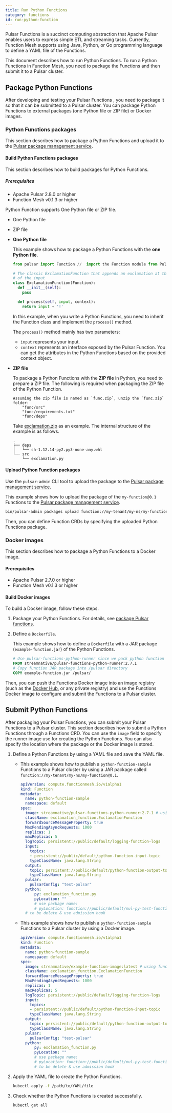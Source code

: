 ```yaml
---
title: Run Python Functions
category: functions
id: run-python-function
---
```


Pulsar Functions is a succinct computing abstraction that Apache Pulsar enables users to express simple ETL and streaming tasks. Currently, Function Mesh supports using Java, Python, or Go programming language to define a YAML file of the Functions.

This document describes how to run Python Functions. To run a Python Functions in Function Mesh, you need to package the Functions and then submit it to a Pulsar cluster.

## Package Python Functions

After developing and testing your Pulsar Functions , you need to package it so that it can be submitted to a Pulsar cluster. You can package Python Functions to external packages (one Python file or ZIP file) or Docker images.

### Python Functions packages

This section describes how to package a Python Functions and upload it to the [Pulsar package management service](http://pulsar.apache.org/docs/en/next/admin-api-packages/).

#### Build Python Functions packages

This section describes how to build packages for Python Functions.

##### Prerequisites

- Apache Pulsar 2.8.0 or higher
- Function Mesh v0.1.3 or higher

Python Function supports One Python file or ZIP file.

- One Python file
- ZIP file

- **One Python file**

   This example shows how to package a Python Functions with the **one Python file**.

    ```python
    from pulsar import Function //  import the Function module from Pulsar

    # The classic ExclamationFunction that appends an exclamation at the end
    # of the input
    class ExclamationFunction(Function):
      def __init__(self):
        pass

      def process(self, input, context):
        return input + '!'
    ```

    In this example, when you write a Python Functions, you need to inherit the Function class and implement the `process()` method.

    The `process()` method mainly has two parameters:

    - `input` represents your input.
    - `context` represents an interface exposed by the Pulsar Function. You can get the attributes in the Python Functions based on the provided context object.

- **ZIP file**

    To package a Python Functions with the **ZIP file** in Python, you need to prepare a ZIP file. The following is required when packaging the ZIP file of the Python Function.

    ```text
    Assuming the zip file is named as `func.zip`, unzip the `func.zip` folder:
        "func/src"
        "func/requirements.txt"
        "func/deps"
    ```

    Take [exclamation.zip](https://github.com/apache/pulsar/tree/master/tests/docker-images/latest-version-image/python-examples) as an example. The internal structure of the example is as follows.

    ```text
    .
    ├── deps
    │   └── sh-1.12.14-py2.py3-none-any.whl
    └── src
        └── exclamation.py
    ```

#### Upload Python Function packages

Use the `pulsar-admin` CLI tool to upload the package to the [Pulsar package management service](http://pulsar.apache.org/docs/en/next/admin-api-packages/).

This example shows how to upload the package of the `my-function@0.1` Functions to the [Pulsar package management service](http://pulsar.apache.org/docs/en/next/admin-api-packages/).

```bash
bin/pulsar-admin packages upload function://my-tenant/my-ns/my-function@0.1 --path "/path/to/package-file" --description PACKAGE_DESCRIPTION
```

Then, you can define Function CRDs by specifying the uploaded Python Functions package.

### Docker images

This section describes how to package a Python Functions to a Docker image.

#### Prerequisites

- Apache Pulsar 2.7.0 or higher
- Function Mesh v0.1.3 or higher

#### Build Docker images

To build a Docker image, follow these steps.

1. Package your Python Functions. For details, see [package Pulsar functions](#package-pulsar-functions).

2. Define a `Dockerfile`.

    This example shows how to define a `Dockerfile` with a JAR package (`example-function.jar`) of the Python Functions.

    ```dockerfile
    # Use pulsar-functions-python-runner since we pack python function
    FROM streamnative/pulsar-functions-python-runner:2.7.1
    # Copy function JAR package into /pulsar directory  
    COPY example-function.jar /pulsar/
    ```

Then, you can push the Functions Docker image into an image registry (such as the [Docker Hub](https://hub.docker.com/), or any private registry) and use the Functions Docker image to configure and submit the Functions to a Pulsar cluster.

## Submit Python Functions

After packaging your Pulsar Functions, you can submit your Pulsar Functions to a Pulsar cluster. This section describes how to submit a Python Functions through a Functions CRD. You can use the `image` field to specify the runner image use for creating the Python Functions. You can also specify the location where the package or the Docker image is stored.

1. Define a Python Functions by using a YAML file and save the YAML file.

   - This example shows how to publish a `python-function-sample` Functions to a Pulsar cluster by using a JAR package called `function://my-tenant/my-ns/my-function@0.1`.

        ```yaml
        apiVersion: compute.functionmesh.io/v1alpha1
        kind: Function
        metadata:
          name: python-function-sample
          namespace: default
        spec:
          image: streamnative/pulsar-functions-python-runner:2.7.1 # using python function runner
          className: exclamation_function.ExclamationFunction
          forwardSourceMessageProperty: true
          MaxPendingAsyncRequests: 1000
          replicas: 1
          maxReplicas: 5
          logTopic: persistent://public/default/logging-function-logs
          input:
            topics:
            - persistent://public/default/python-function-input-topic
            typeClassName: java.lang.String
          output:
            topic: persistent://public/default/python-function-output-topic
            typeClassName: java.lang.String
          pulsar:
            pulsarConfig: "test-pulsar"
          python:
              py: exclamation_function.py
              pyLocation: ""
              # use package name:
              # pyLocation: function://public/default/nul-py-test-function@v1
          # to be delete & use admission hook
        ```

   - This example shows how to publish a `python-function-sample` Functions to a Pulsar cluster by using a Docker image.

      ```yaml
      apiVersion: compute.functionmesh.io/v1alpha1
      kind: Function
      metadata:
        name: python-function-sample
        namespace: default
      spec:
        image: streamnative/example-function-image:latest # using function image here
        className: exclamation_function.ExclamationFunction
        forwardSourceMessageProperty: true
        MaxPendingAsyncRequests: 1000
        replicas: 1
        maxReplicas: 5
        logTopic: persistent://public/default/logging-function-logs
        input:
          topics:
          - persistent://public/default/python-function-input-topic
          typeClassName: java.lang.String
        output:
          topic: persistent://public/default/python-function-output-topic
          typeClassName: java.lang.String
        pulsar:
          pulsarConfig: "test-pulsar"
        python:
            py: exclamation_function.py
            pyLocation: ""
            # use package name:
            # pyLocation: function://public/default/nul-py-test-function@v1
            # to be delete & use admission hook
      ```

2. Apply the YAML file to create the Python Functions.

    ```bash
    kubectl apply -f /path/to/YAML/file
    ```

3. Check whether the Python Functions is created successfully.

    ```bash
    kubectl get all
    ```
